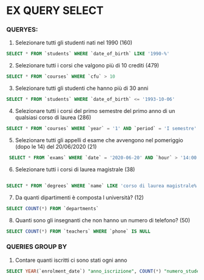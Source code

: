 # EX QUERY SELECT

### QUERYES:

1. Selezionare tutti gli studenti nati nel 1990 (160)

```sql
SELECT * FROM `students` WHERE `date_of_birth` LIKE '1990-%'
```

2. Selezionare tutti i corsi che valgono più di 10 crediti (479)

```sql
SELECT * FROM `courses` WHERE `cfu` > 10
```

3. Selezionare tutti gli studenti che hanno più di 30 anni

```sql
SELECT * FROM `students` WHERE `date_of_birth` <= '1993-10-06'
```

4. Selezionare tutti i corsi del primo semestre del primo anno di un qualsiasi corso di
   laurea (286)

```sql
SELECT * FROM `courses` WHERE `year` = '1' AND `period` = 'I semestre'
```

5.  Selezionare tutti gli appelli d esame che avvengono nel pomeriggio (dopo le 14) del
    20/06/2020 (21)

```sql
 SELECT * FROM `exams` WHERE `date` = '2020-06-20' AND `hour` > '14:00:00'
```

6. Selezionare tutti i corsi di laurea magistrale (38)

```sql

SELECT * FROM `degrees` WHERE `name` LIKE 'corso di laurea magistrale%'
```

7. Da quanti dipartimenti è composta l università? (12)

```sql
SELECT COUNT(*) FROM `departments`
```

8. Quanti sono gli insegnanti che non hanno un numero di telefono? (50)

```sql
SELECT COUNT(*) FROM `teachers` WHERE `phone` IS NULL
```

### QUERIES GROUP BY

1. Contare quanti iscritti ci sono stati ogni anno

```sql
SELECT YEAR(`enrolment_date`) "anno_iscrizione", COUNT(*) "numero_studenti" FROM `students` GROUP BY YEAR(`enrolment_date`);
```
